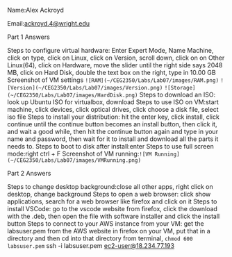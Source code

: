 Name:Alex Ackroyd

Email:ackroyd.4@wright.edu

Part 1 Answers

Steps to configure virtual hardware:
 Enter Expert Mode,
 Name Machine,
 click on type,
 click on Linux,
 click on Version,
 scroll down,
 click on on Other Linux(64),
 click on Hardware,
 move the slider until the right side says 2048 MB,
 click on Hard Disk,
 double the text box on the right, 
 type in 10.00 GB 
Screenshot of VM settings `![RAM](~/CEG2350/Labs/Lab07/images/RAM.png)`
 `![Version](~/CEG2350/Labs/Lab07/images/Version.png)` 
`![Storage](~/CEG2350/Labs/Lab07/images/HardDisk.png)`
Steps to download an ISO: look up Ubuntu ISO for virtualbox, download
Steps to use ISO on VM:start machine, click devices, click optical drives, click choose a disk file, select iso file
Steps to install your distribution: hit the enter key, click install, click continue until the continue button becomes an install button, then click it, and wait a good while, then hit the continue button again and type in your name and password, then wait for it to install and download all the parts it needs to.
Steps to boot to disk after install:enter
Steps to use full screen mode:right ctrl + F
Screenshot of VM running:`![VM Running](~/CEG2350/Labs/Lab07/images/VMRunning.png)`

Part 2 Answers

Steps to change desktop background:close all other apps, right click on desktop, change background
Steps to open a web browser: click show applications, search for a web browser like firefox and click on it
Steps to install VSCode: go to the vscode website from firefox, click the download with the .deb, then open the file with software installer and click the install button 
Steps to connect to your AWS instance from your VM: get the labsuser.pem from the AWS website in firefox on your VM, put that in a directory and then cd into that directory from terminal, `chmod 600 labsuser.pem` ssh -i labsuser.pem ec2-user@18.234.77.193
